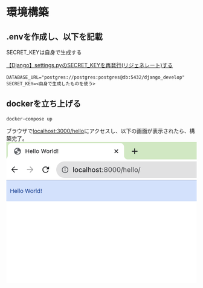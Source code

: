 # 環境構築


## .envを作成し、以下を記載

SECRET_KEYは自身で生成する

[【Django】settings.pyのSECRET_KEYを再発行(リジェネレート)する](https://noauto-nolife.com/post/django-secret-key-regenerate/)

```.env
DATABASE_URL="postgres://postgres:postgres@db:5432/django_develop"
SECRET_KEY=<自身で生成したものを使う>
```

## dockerを立ち上げる

```
docker-compose up
```

ブラウザで[localhost:3000/hello](http://localhost:3000/hello)にアクセスし、以下の画面が表示されたら、構築完了。
![セットアップ完了後の画面](static/img/setup_completed.png)

